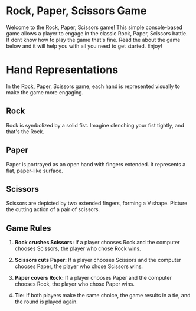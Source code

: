 # Rock, Paper, Scissors Game

Welcome to the Rock, Paper, Scissors game! This simple console-based game allows a player to engage in the classic Rock, Paper, Scissors battle. If dont know how to play the game that's fine. Read the about the game below and it will help you with all you need to get started. Enjoy!

# Hand Representations

In the Rock, Paper, Scissors game, each hand is represented visually to make the game more engaging.

## Rock

Rock is symbolized by a solid fist. Imagine clenching your fist tightly, and that's the Rock.

## Paper

Paper is portrayed as an open hand with fingers extended. It represents a flat, paper-like surface.

## Scissors

Scissors are depicted by two extended fingers, forming a V shape. Picture the cutting action of a pair of scissors.



## Game Rules

1. **Rock crushes Scissors:** If a player chooses Rock and the computer chooses Scissors, the player who chose Rock wins.

2. **Scissors cuts Paper:** If a player chooses Scissors and the computer chooses Paper, the player who chose Scissors wins.

3. **Paper covers Rock:** If a player chooses Paper and the computer chooses Rock, the player who chose Paper wins.

4. **Tie:** If both players make the same choice, the game results in a tie, and the round is played again.

